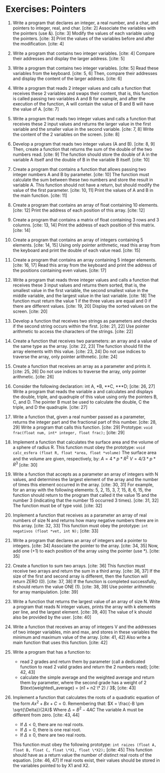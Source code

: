 # Exercises: Pointers

1.  Write a program that declares an integer, a real number, and a char, and pointers to integer, real, and char. [cite: 2] Associate the variables with the pointers (use &). [cite: 3] Modify the values of each variable using the pointers. [cite: 3] Print the values of the variables before and after the modification. [cite: 4]

2.  Write a program that contains two integer variables. [cite: 4] Compare their addresses and display the larger address. [cite: 5]

3.  Write a program that contains two integer variables. [cite: 5] Read these variables from the keyboard. [cite: 5, 6] Then, compare their addresses and display the content of the larger address. [cite: 6]

4.  Write a program that reads 2 integer values and calls a function that receives these 2 variables and swaps their content, that is, this function is called passing two variables A and B for example, and after the execution of the function, A will contain the value of B and B will have the value of A. [cite: 7]

5.  Write a program that reads two integer values and calls a function that receives these 2 input values and returns the larger value in the first variable and the smaller value in the second variable. [cite: 7, 8] Write the content of the 2 variables on the screen. [cite: 8]

6.  Develop a program that reads two integer values (A and B). [cite: 8, 9] Then, create a function that returns the sum of the double of the two numbers read. [cite: 9] The function should store the double of A in the variable A itself and the double of B in the variable B itself. [cite: 10]

7.  Create a program that contains a function that allows passing two integer numbers A and B by parameter. [cite: 10] The function must calculate the sum between these two numbers and store the result in variable A. This function should not have a return, but should modify the value of the first parameter. [cite: 10, 11] Print the values of A and B in the main function. [cite: 11]

8.  Create a program that contains an array of float containing 10 elements. [cite: 12] Print the address of each position of this array. [cite: 12]

9.  Create a program that contains a matrix of float containing 3 rows and 3 columns. [cite: 13, 14] Print the address of each position of this matrix. [cite: 14]

10. Create a program that contains an array of integers containing 5 elements. [cite: 14, 15] Using only pointer arithmetic, read this array from the keyboard and print the double of each value read. [cite: 15]

11. Create a program that contains an array containing 5 integer elements. [cite: 16, 17] Read this array from the keyboard and print the address of the positions containing even values. [cite: 17]

12. Write a program that reads three integer values and calls a function that receives these 3 input values and returns them sorted, that is, the smallest value in the first variable, the second smallest value in the middle variable, and the largest value in the last variable. [cite: 18] The function must return the value 1 if the three values are equal and 0 if there are different values. [cite: 19, 20] Display the sorted values on the screen. [cite: 20]

13. Develop a function that receives two strings as parameters and checks if the second string occurs within the first. [cite: 21, 22] Use pointer arithmetic to access the characters of the strings. [cite: 22]

14. Create a function that receives two parameters: an array and a value of the same type as the array. [cite: 22, 23] The function should fill the array elements with this value. [cite: 23, 24] Do not use indices to traverse the array, only pointer arithmetic. [cite: 24]

15. Create a function that receives an array as a parameter and prints it. [cite: 25, 26] Do not use indices to traverse the array, only pointer arithmetic. [cite: 26]

16. Consider the following declaration: int A, \*B, \*\*C, \*\*\*D; [cite: 26, 27] Write a program that reads the variable a and calculates and displays the double, triple, and quadruple of this value using only the pointers B, C, and D. The pointer B must be used to calculate the double, C the triple, and D the quadruple. [cite: 27]

17. Write a function that, given a real number passed as a parameter, returns the integer part and the fractional part of this number. [cite: 28, 29] Write a program that calls this function. [cite: 29] Prototype: `void frac(float num, int* integer, float frac);` [cite: 29]

18. Implement a function that calculates the surface area and the volume of a sphere of radius R. This function must obey the prototype: `void calc_esfera (float R, float *area, float *volume)` The surface area and the volume are given, respectively, by: $A = 4 * p * R^2$ $V = 4/3 * p * R^3$ [cite: 30]

19. Write a function that accepts as a parameter an array of integers with N values, and determines the largest element of the array and the number of times this element occurred in the array. [cite: 30, 31] For example, for an array with the following elements: 5, 2, 15, 3, 7, 15, 8, 6, 15, the function should return to the program that called it the value 15 and the number 3 (indicating that the number 15 occurred 3 times). [cite: 31, 32] The function must be of type void. [cite: 32]

20. Implement a function that receives as a parameter an array of real numbers of size N and returns how many negative numbers there are in this array. [cite: 32, 33] This function must obey the prototype: `int negativos (float *vet, int N);` [cite: 33]

21. Write a program that declares an array of integers and a pointer to integers. [cite: 34] Associate the pointer to the array. [cite: 34, 35] Now, add one (+1) to each position of the array using the pointer (use \*). [cite: 35]

22. Create a function to sum two arrays. [cite: 36] This function must receive two arrays and return the sum in a third array. [cite: 36, 37] If the size of the first and second array is different, then the function will return ZERO (0). [cite: 37, 38] If the function is completed successfully, it should return the value ONE (1). [cite: 38, 39] Use pointer arithmetic for array manipulation. [cite: 39]

23. Write a function that returns the largest value of an array of size N. Write a program that reads N integer values, prints the array with k elements per line, and the largest element. [cite: 39, 40] The value of k should also be provided by the user. [cite: 40]

24. Write a function that receives an array of integers V and the addresses of two integer variables, min and max, and stores in these variables the minimum and maximum value of the array. [cite: 41, 42] Also write a main function that uses this function. [cite: 42]

25. Write a program that has a function to:

    * read 2 grades and return them by parameter (call a dedicated function to read 2 valid grades and return the 2 numbers read); [cite: 42, 43]
    * calculate the simple average and the weighted average and return them by parameter, where the second grade has a weight of 2 $\text{weighted\_average} = (n1 + n2 \* 2) / 3$; [cite: 43]

26. Implement a function that calculates the roots of a quadratic equation of the form $Ax^2 + Bx + C = 0$. Remembering that: $X = \frac{-B \pm \sqrt{\Delta}}{2A}$ Where $\Delta = B^2 - 4AC$ The variable A must be different from zero. [cite: 43, 44]
    * If $\Delta < 0$, there are no real roots.
    * If $\Delta = 0$, there is one real root.
    * If $\Delta \ge 0$, there are two real roots.

    This function must obey the following prototype: `int raizes (float A, float B, float C, float \*X1, float \*X2);` [cite: 45] This function should have as a return value the number of distinct real roots of the equation. [cite: 46, 47] If real roots exist, their values should be stored in the variables pointed to by X1 and X2.

